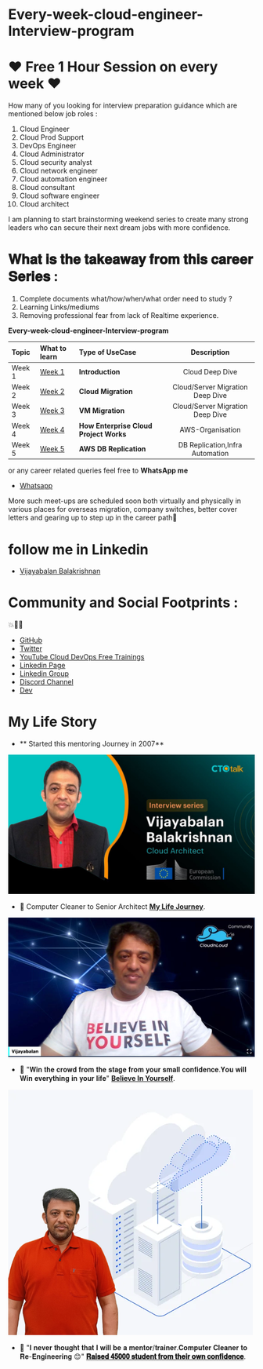 # Every-week-cloud-engineer-Interview-program


# ❤️ Free 1 Hour Session on every week ❤️

How many of you looking for interview preparation guidance which are mentioned below job roles :

1. Cloud Engineer
2. Cloud Prod Support
3. DevOps Engineer
4. Cloud Administrator
5. Cloud security analyst
6. Cloud network engineer
7. Cloud automation engineer
8. Cloud consultant
9. Cloud software engineer
10. Cloud architect

I am planning to start brainstorming weekend series to create many strong leaders who can secure their next dream jobs with more confidence.

# 𝐖𝐡𝐚𝐭 𝐢𝐬 𝐭𝐡𝐞 𝐭𝐚𝐤𝐞𝐚𝐰𝐚𝐲 𝐟𝐫𝐨𝐦 𝐭𝐡𝐢𝐬 𝐜𝐚𝐫𝐞𝐞𝐫 𝐒𝐞𝐫𝐢𝐞𝐬 :

1. Complete documents what/how/when/what order need to study ?
2. Learning Links/mediums
3. Removing professional fear from lack of Realtime experience.


**Every-week-cloud-engineer-Interview-program**

Topic | What to learn | Type of UseCase | Description
:------|:------|:------|:------:
Week 1 | [Week 1](/week1-Cloud-General-Introduction) | **Introduction** | Cloud Deep Dive 
Week 2 | [Week 2](/week2-server-cloud-migration) | **Cloud Migration** | Cloud/Server Migration Deep Dive 
Week 3 | [Week 3](/week3-Vm-migration-Cloud-Services) | **VM Migration** | Cloud/Server Migration Deep Dive 
Week 4 | [Week 4](/week4-vm-migration-AWS-Organisation) | **How Enterprise Cloud Project Works** | AWS-Organisation
Week 5 | [Week 5](/week5-AutoScaling-Terraform-Provisioning) | **AWS DB Replication** | DB Replication,Infra Automation 


or any career related queries feel free to  **WhatsApp me**

- [Whatsapp](https://wa.me/message/2EM3VEAMEMVHP1)

More such meet-ups are scheduled soon both virtually and physically in various places for overseas migration, company switches, better cover letters and gearing up to step up in the career path💯

# follow me in Linkedin

- [Vijayabalan Balakrishnan ](https://www.linkedin.com/in/vijaystack/)
# Community and Social Footprints :
💥🧑‍💻 

- [GitHub](https://github.com/cloudnloud)
- [Twitter](https://twitter.com/cloudnloud)
- [YouTube Cloud DevOps Free Trainings](https://www.youtube.com/c/CloudnLoud)
- [Linkedin Page](https://www.linkedin.com/company/cloudnloud/)
- [Linkedin Group](https://www.linkedin.com/groups/9124202/)
- [Discord Channel](https://discord.com/invite/vbjRQGVhuF)
- [Dev](https://dev.to/cloudnloud)



# My Life Story

- ** Started this mentoring Journey in 2007**

[![Watch the video](ctotalk.jpeg)](https://blog.ctotalk.in/building-highly-accurate-fraud-detection-system-1a39b1f7014e)

- :newspaper: Computer Cleaner to Senior Architect **[My Life Journey](https://www.linkedin.com/feed/update/urn:li:activity:6925568536266317824/)**.


[![Watch the video](believeyourself.png)](https://www.linkedin.com/feed/update/urn:li:activity:6909874259729223680/)

- :newspaper: "𝐖𝐢𝐧 𝐭𝐡𝐞 𝐜𝐫𝐨𝐰𝐝 𝐟𝐫𝐨𝐦 𝐭𝐡𝐞 𝐬𝐭𝐚𝐠𝐞 𝐟𝐫𝐨𝐦 𝐲𝐨𝐮𝐫 𝐬𝐦𝐚𝐥𝐥 𝐜𝐨𝐧𝐟𝐢𝐝𝐞𝐧𝐜𝐞.𝐘𝐨𝐮 𝐰𝐢𝐥𝐥 𝐖𝐢𝐧 𝐞𝐯𝐞𝐫𝐲𝐭𝐡𝐢𝐧𝐠 𝐢𝐧 𝐲𝐨𝐮𝐫 𝐥𝐢𝐟𝐞" **[Believe In Yourself](https://www.linkedin.com/feed/update/urn:li:activity:6909874259729223680/)**.

[![Watch the video](journey.png)](https://www.linkedin.com/feed/update/urn:li:activity:6930481278328692736/)

- :newspaper: "𝐈 𝐧𝐞𝐯𝐞𝐫 𝐭𝐡𝐨𝐮𝐠𝐡𝐭 𝐭𝐡𝐚𝐭 𝐈 𝐰𝐢𝐥𝐥 𝐛𝐞 𝐚 𝐦𝐞𝐧𝐭𝐨𝐫/𝐭𝐫𝐚𝐢𝐧𝐞𝐫.𝐂𝐨𝐦𝐩𝐮𝐭𝐞𝐫 𝐂𝐥𝐞𝐚𝐧𝐞𝐫 𝐭𝐨 𝐑𝐞-𝐄𝐧𝐠𝐢𝐧𝐞𝐞𝐫𝐢𝐧𝐠 😊" **[𝐑𝐚𝐢𝐬𝐞𝐝 𝟒𝟓𝟎𝟎𝟎 𝐬𝐭𝐮𝐝𝐞𝐧𝐭 𝐟𝐫𝐨𝐦 𝐭𝐡𝐞𝐢𝐫 𝐨𝐰𝐧 𝐜𝐨𝐧𝐟𝐢𝐝𝐞𝐧𝐜𝐞](https://www.linkedin.com/feed/update/urn:li:activity:6930481278328692736/)**.